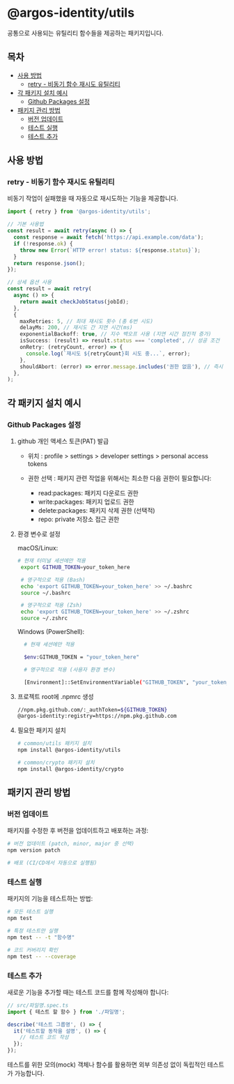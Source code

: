 # @argos-identity/utils

공통으로 사용되는 유틸리티 함수들을 제공하는 패키지입니다.

## 목차

- [사용 방법](#사용-방법)
  - [retry - 비동기 함수 재시도 유틸리티](#retry---비동기-함수-재시도-유틸리티)
- [각 패키지 설치 예시](#각-패키지-설치-예시)
  - [Github Packages 설정](#github-packages-설정)
- [패키지 관리 방법](#패키지-관리-방법)
  - [버전 업데이트](#버전-업데이트)
  - [테스트 실행](#테스트-실행)
  - [테스트 추가](#테스트-추가)

## 사용 방법

### retry - 비동기 함수 재시도 유틸리티

비동기 작업이 실패했을 때 자동으로 재시도하는 기능을 제공합니다.

```typescript
import { retry } from '@argos-identity/utils';

// 기본 사용법
const result = await retry(async () => {
  const response = await fetch('https://api.example.com/data');
  if (!response.ok) {
    throw new Error(`HTTP error! status: ${response.status}`);
  }
  return response.json();
});

// 상세 옵션 사용
const result = await retry(
  async () => {
    return await checkJobStatus(jobId);
  },
  {
    maxRetries: 5, // 최대 재시도 횟수 (총 6번 시도)
    delayMs: 200, // 재시도 간 지연 시간(ms)
    exponentialBackoff: true, // 지수 백오프 사용 (지연 시간 점진적 증가)
    isSuccess: (result) => result.status === 'completed', // 성공 조건
    onRetry: (retryCount, error) => {
      console.log(`재시도 ${retryCount}회 시도 중...`, error);
    },
    shouldAbort: (error) => error.message.includes('권한 없음'), // 즉시 중단 조건
  },
);
```

## 각 패키지 설치 예시

### Github Packages 설정

1. github 개인 액세스 토큰(PAT) 발급

   - 위치 : profile > settings > developer settings > personal access tokens
   - 권한 선택 : 패키지 관련 작업을 위해서는 최소한 다음 권한이 필요합니다:

     - read:packages: 패키지 다운로드 권한
     - write:packages: 패키지 업로드 권한
     - delete:packages: 패키지 삭제 권한 (선택적)
     - repo: private 저장소 접근 권한

2. 환경 변수로 설정

   macOS/Linux:

   ```bash
   # 현재 터미널 세션에만 적용
    export GITHUB_TOKEN=your_token_here

    # 영구적으로 적용 (Bash)
    echo 'export GITHUB_TOKEN=your_token_here' >> ~/.bashrc
    source ~/.bashrc

    # 영구적으로 적용 (Zsh)
    echo 'export GITHUB_TOKEN=your_token_here' >> ~/.zshrc
    source ~/.zshrc
   ```

   Windows (PowerShell):

   ```bash
     # 현재 세션에만 적용

     $env:GITHUB_TOKEN = "your_token_here"

     # 영구적으로 적용 (사용자 환경 변수)

     [Environment]::SetEnvironmentVariable("GITHUB_TOKEN", "your_token_here", "User")
   ```

3. 프로젝트 root에 .npmrc 생성

   ```bash
   //npm.pkg.github.com/:_authToken=${GITHUB_TOKEN}
   @argos-identity:registry=https://npm.pkg.github.com
   ```

4. 필요한 패키지 설치

   ```bash
   # common/utils 패키지 설치
   npm install @argos-identity/utils

   # common/crypto 패키지 설치
   npm install @argos-identity/crypto
   ```

## 패키지 관리 방법

### 버전 업데이트

패키지를 수정한 후 버전을 업데이트하고 배포하는 과정:

```bash
# 버전 업데이트 (patch, minor, major 중 선택)
npm version patch

# 배포 (CI/CD에서 자동으로 실행됨)
```

### 테스트 실행

패키지의 기능을 테스트하는 방법:

```bash
# 모든 테스트 실행
npm test

# 특정 테스트만 실행
npm test -- -t "함수명"

# 코드 커버리지 확인
npm test -- --coverage
```

### 테스트 추가

새로운 기능을 추가할 때는 테스트 코드를 함께 작성해야 합니다:

```typescript
// src/파일명.spec.ts
import { 테스트 할 함수 } from './파일명';

describe('테스트 그룹명', () => {
  it('테스트할 동작을 설명', () => {
    // 테스트 코드 작성
  });
});
```

테스트를 위한 모의(mock) 객체나 함수를 활용하면 외부 의존성 없이 독립적인 테스트가 가능합니다.
